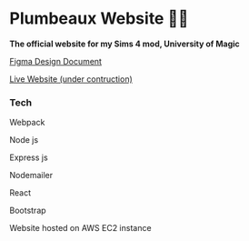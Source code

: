# Plumbeaux Website 🧙‍♂️ 

**The official website for my Sims 4 mod, University of Magic**

[Figma Design Document](https://www.figma.com/file/vOwSy6beFCiDvsjeqrjf6e/PlumbeauxWebsite?node-id=3%3A2&t=tIssYZUwO3m0ILHs-1)

[Live Website (under contruction)](https://plumbeaux.com)

### Tech

Webpack

Node js

Express js

Nodemailer

React

Bootstrap


Website hosted on AWS EC2 instance
